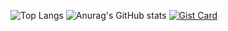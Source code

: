 ![Top Langs](https://github-readme-stats.vercel.app/api/top-langs/?username=tetelie&langs_count=8)
![Anurag's GitHub stats](https://github-readme-stats.vercel.app/api?username=tetelie&show_icons=true&theme=transparent)
[![Gist Card](https://github-readme-stats.vercel.app/api/gist?id=bbfce31e0217a3689c8d961a356cb10d)](https://gist.github.com/Yizack/bbfce31e0217a3689c8d961a356cb10d/)
